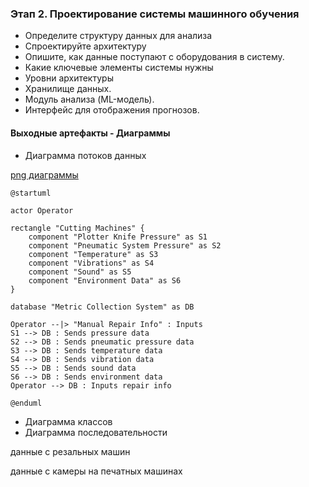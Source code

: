 ### Этап 2. Проектирование системы машинного обучения
- Определите структуру данных для анализа
- Спроектируйте архитектуру
- Опишите, как данные поступают с оборудования в систему.
- Какие ключевые элементы системы нужны
- Уровни архитектуры
- Хранилище данных.
- Модуль анализа (ML-модель).
- Интерфейс для отображения прогнозов.


#### Выходные артефакты - Диаграммы
 - Диаграмма потоков данных

[png диаграммы](results/diagram/data_flow.png)

```puml
@startuml

actor Operator

rectangle "Cutting Machines" {
    component "Plotter Knife Pressure" as S1
    component "Pneumatic System Pressure" as S2
    component "Temperature" as S3
    component "Vibrations" as S4
    component "Sound" as S5
    component "Environment Data" as S6
}

database "Metric Collection System" as DB

Operator --|> "Manual Repair Info" : Inputs
S1 --> DB : Sends pressure data
S2 --> DB : Sends pneumatic pressure data
S3 --> DB : Sends temperature data
S4 --> DB : Sends vibration data
S5 --> DB : Sends sound data
S6 --> DB : Sends environment data
Operator --> DB : Inputs repair info

@enduml
```


 - Диаграмма классов
 - Диаграмма последовательности




 данные с резальных машин 


 данные с камеры на печатных машинах